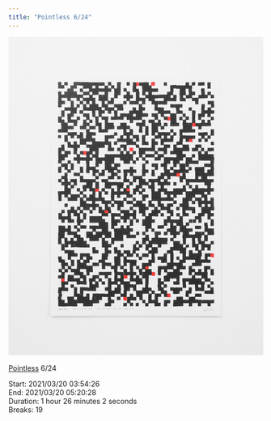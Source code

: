 ```yaml
---
title: "Pointless 6/24"
---
```

![](../assets/202105281533.jpg)

[Pointless](202105271855) 6/24 

Start: 2021/03/20 03:54:26  
End: 2021/03/20 05:20:28  
Duration: 1 hour 26 minutes 2 seconds  
Breaks: 19